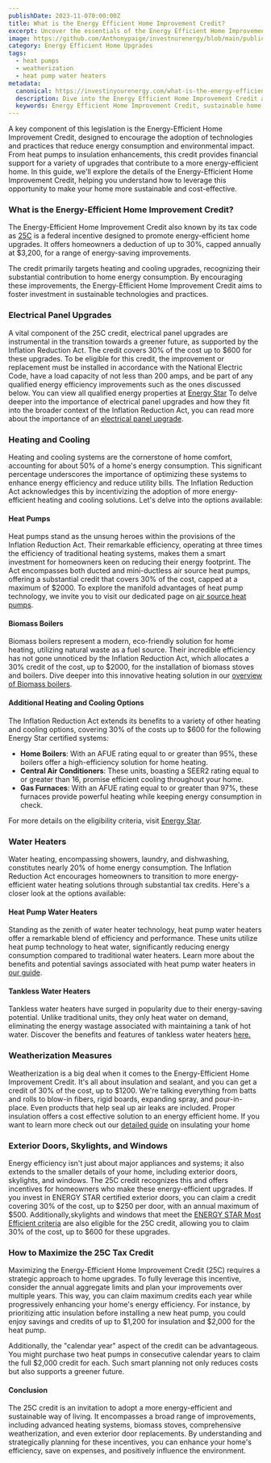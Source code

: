 ```yaml
---
publishDate: 2023-11-070:00:00Z
title: What is the Energy Efficient Home Improvement Credit?
excerpt: Uncover the essentials of the Energy Efficient Home Improvement Credit and its role in promoting sustainable home upgrades. Learn how this credit can lead to significant energy savings and enhanced home sustainability.
image: https://github.com/Anthonypaige/investnurenergy/blob/main/public/images/cover-art/EEHU-1-cover-art.png?raw=true
category: Energy Efficient Home Upgrades
tags:
  - heat pumps
  - weatherization
  - heat pump water heaters
metadata:
  canonical: https://investinyourenergy.com/what-is-the-energy-efficient-home-improvement-credit
  description: Dive into the Energy Efficient Home Improvement Credit and explore how it incentivizes homeowners to adopt eco-friendly upgrades. Understand the benefits, eligibility criteria, and how to effectively utilize this tax incentive for enhancing your home's energy efficiency.
  keywords: Energy Efficient Home Improvement Credit, sustainable home upgrades, energy savings, eco-friendly living, tax incentives for energy efficiency
---
```


A key component of this legislation is the Energy-Efficient Home Improvement Credit, designed to encourage the adoption of technologies and practices that reduce energy consumption and environmental impact. From heat pumps to insulation enhancements, this credit provides financial support for a variety of upgrades that contribute to a more energy-efficient home. In this guide, we'll explore the details of the Energy-Efficient Home Improvement Credit, helping you understand how to leverage this opportunity to make your home more sustainable and cost-effective.

### **What is the Energy-Efficient Home Improvement Credit?**

The Energy-Efficient Home Improvement Credit also known by its tax code as [25C](https://www.irs.gov/credits-deductions/energy-efficient-home-improvement-credit) is a federal incentive designed to promote energy-efficient home upgrades. It offers homeowners a deduction of up to 30%, capped annually at $3,200, for a range of energy-saving improvements.

The credit primarily targets heating and cooling upgrades, recognizing their substantial contribution to home energy consumption. By encouraging these improvements, the Energy-Efficient Home Improvement Credit aims to foster investment in sustainable technologies and practices.

### **Electrical Panel Upgrades**

A vital component of the 25C credit, electrical panel upgrades are instrumental in the transition towards a greener future, as supported by the Inflation Reduction Act. The credit covers 30% of the cost up to $600 for these upgrades. To be eligible for this credit, the improvement or replacement must be installed in accordance with the National Electric Code, have a load capacity of not less than 200 amps, and be part of any qualified energy efficiency improvements such as the ones discussed below. You can view all qualified energy properties at [Energy Star](https://www.energystar.gov/about/federal_tax_credits/electric_panel_upgrade) To delve deeper into the importance of electrical panel upgrades and how they fit into the broader context of the Inflation Reduction Act, you can read more about the importance of an [electrical panel upgrade](electrical-panel-upgrades-a-keystone-of-the-inflation-reduction-act).

### **Heating and Cooling**

Heating and cooling systems are the cornerstone of home comfort, accounting for about 50% of a home's energy consumption. This significant percentage underscores the importance of optimizing these systems to enhance energy efficiency and reduce utility bills. The Inflation Reduction Act acknowledges this by incentivizing the adoption of more energy-efficient heating and cooling solutions. Let's delve into the options available:

#### **Heat Pumps**

Heat pumps stand as the unsung heroes within the provisions of the Inflation Reduction Act. Their remarkable efficiency, operating at three times the efficiency of traditional heating systems, makes them a smart investment for homeowners keen on reducing their energy footprint. The Act encompasses both ducted and mini-ductless air source heat pumps, offering a substantial credit that covers 30% of the cost, capped at a maximum of $2000. To explore the manifold advantages of heat pump technology, we invite you to visit our dedicated page on [air source heat pumps](energy-efficient/air-source-heat-pumps).

#### **Biomass Boilers**

Biomass boilers represent a modern, eco-friendly solution for home heating, utilizing natural waste as a fuel source. Their incredible efficiency has not gone unnoticed by the Inflation Reduction Act, which allocates a 30% credit of the cost, up to $2000, for the installation of biomass stoves and boilers. Dive deeper into this innovative heating solution in our [overview of Biomass boilers](biomass-boilers-explained).

#### **Additional Heating and Cooling Options**

The Inflation Reduction Act extends its benefits to a variety of other heating and cooling options, covering 30% of the costs up to $600 for the following Energy Star certified systems:

- **Home Boilers**: With an AFUE rating equal to or greater than 95%, these boilers offer a high-efficiency solution for home heating.
- **Central Air Conditioners**: These units, boasting a SEER2 rating equal to or greater than 16, promise efficient cooling throughout your home.
- **Gas Furnaces**: With an AFUE rating equal to or greater than 97%, these furnaces provide powerful heating while keeping energy consumption in check.

For more details on the eligibility criteria, visit [Energy Star](https://www.energystar.gov/about/federal_tax_credits/central_air_conditioning).

### **Water Heaters**

Water heating, encompassing showers, laundry, and dishwashing, constitutes nearly 20% of home energy consumption. The Inflation Reduction Act encourages homeowners to transition to more energy-efficient water heating solutions through substantial tax credits. Here's a closer look at the options available:

#### **Heat Pump Water Heaters**

Standing as the zenith of water heater technology, heat pump water heaters offer a remarkable blend of efficiency and performance. These units utilize heat pump technology to heat water, significantly reducing energy consumption compared to traditional water heaters. Learn more about the benefits and potential savings associated with heat pump water heaters in [our guide](heat-pump-water-heaters-are-the-model-of-efficiency).

#### **Tankless Water Heaters**

Tankless water heaters have surged in popularity due to their energy-saving potential. Unlike traditional units, they only heat water on demand, eliminating the energy wastage associated with maintaining a tank of hot water. Discover the benefits and features of tankless water heaters [here.](tankless-water-heaters-are-compact-efficiency)

### **Weatherization Measures**

Weatherization is a big deal when it comes to the Energy-Efficient Home Improvement Credit. It's all about insulation and sealant, and you can get a credit of 30% of the cost, up to $1200. We're talking everything from batts and rolls to blow-in fibers, rigid boards, expanding spray, and pour-in-place. Even products that help seal up air leaks are included. Proper insulation offers a cost effective solution to an energy efficient home. If you want to learn more check out our [detailed guide](a-comprehensive-guide-to-weatherization-and-energy-efficiency) on insulating your home

### **Exterior Doors, Skylights, and Windows**

Energy efficiency isn't just about major appliances and systems; it also extends to the smaller details of your home, including exterior doors, skylights, and windows. The 25C credit recognizes this and offers incentives for homeowners who make these energy-efficient upgrades. If you invest in ENERGY STAR certified exterior doors, you can claim a credit covering 30% of the cost, up to $250 per door, with an annual maximum of $500. Additionally,skylights and windows that meet the [ENERGY STAR Most Efficient criteria](https://www.energystar.gov/about/federal_tax_credits/windows_skylights) are also eligible for the 25C credit, allowing you to claim 30% of the cost, up to $600 for these upgrades.

### **How to Maximize the 25C Tax Credit**

Maximizing the Energy-Efficient Home Improvement Credit (25C) requires a strategic approach to home upgrades. To fully leverage this incentive, consider the annual aggregate limits and plan your improvements over multiple years. This way, you can claim maximum credits each year while progressively enhancing your home's energy efficiency. For instance, by prioritizing attic insulation before installing a new heat pump, you could enjoy savings and credits of up to $1,200 for insulation and $2,000 for the heat pump.

Additionally, the "calendar year" aspect of the credit can be advantageous. You might purchase two heat pumps in consecutive calendar years to claim the full $2,000 credit for each. Such smart planning not only reduces costs but also supports a greener future.

#### **Conclusion**

The 25C credit is an invitation to adopt a more energy-efficient and sustainable way of living. It encompasses a broad range of improvements, including advanced heating systems, biomass stoves, comprehensive weatherization, and even exterior door replacements. By understanding and strategically planning for these incentives, you can enhance your home's efficiency, save on expenses, and positively influence the environment.
